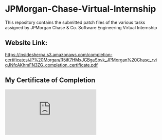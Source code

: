 # JPMorgan-Chase-Virtual-Internship

This repository contains the submitted patch files of the various tasks assigned by JPMorgan Chase &amp; Co. Software Engineering Virtual Internship

## Website Link:

https://insidesherpa.s3.amazonaws.com/completion-certificates/JP%20Morgan/R5iK7HMxJGBgaSbvk_JPMorgan%20Chase_rviqJNfcAKhmFN3ZG_completion_certificate.pdf

## My Certificate of Completion 
![Image description](https://github.com/priyansh-gupta/JPMorgan-Chase-Virtual-Internship./blob/master/R5iK7HMxJGBgaSbvk_JPMorgan%20Chase_rviqJNfcAKhmFN3ZG_completion_certificate.pdf)


